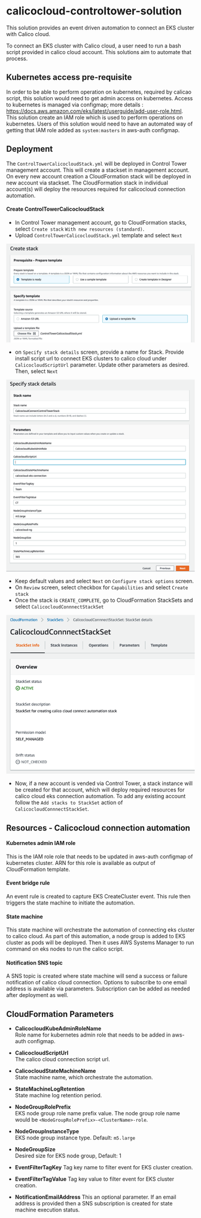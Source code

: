 # calicocloud-controltower-solution

This solution provides an event driven automation to connect an EKS cluster with Calico cloud.

To connect an EKS cluster with Calico cloud, a user need to run a bash script provided in calico cloud account. This solutions aim to automate that process.

## Kubernetes access pre-requisite
In order to be able to perform operation on kubernetes, required by calicao script, this solution would need to get admin access on kubernetes. Access to kubernetes is managed via configmap; more details : https://docs.aws.amazon.com/eks/latest/userguide/add-user-role.html.
This solution create an IAM role which is used to perform operations on kubernetes. Users of this solution would need to have an automated way of getting that IAM role added as `system:masters` in aws-auth configmap.

## Deployment
The `ControlTowerCalicocloudStack.yml` will be deployed in Control Tower management account. This will create a stackset in management account. On every new account creation a CloudFormation stack will be deployed in new account via stackset. The CloudFormation stack in individual account(s) will deploy the resources required for calicocloud connection automation.

#### Create ControlTowerCalicocloudStack
* In Control Tower management account, go to CloudFormation stacks, select `Create stack` `With new resources (standard)`.
* Upload `ControlTowerCalicocloudStack.yml` template and select `Next`   

![Create stack](./resources/imgs/1.png)

* on `Specify stack details` screen, provide a name for Stack. Provide install script url to connect EKS clusters to calico cloud under `CalicocloudScriptUrl` parameter. Update other parameters as desired. Then, select `Next`

![Create stack](./resources/imgs/2.png)

* Keep default values and select `Next` on `Configure stack options` screen.
* On `Review` screen, select checkbox for `Capabilities` and select `Create stack`
* Once the stack is `CREATE_COMPLETE`, go to CloudFormation StackSets and select `CalicocloudConnnectStackSet`

![Create stack](./resources/imgs/3.png)

* Now, if a new account is vended via Control Tower, a stack instance will be created for that account, which will deploy required resources for calico cloud eks connection automation. To add any existing account follow the `Add stacks to StackSet` action of `CalicocloudConnnectStackSet`.

## Resources - Calicocloud connection automation

#### Kubernetes admin IAM role   
This is the IAM role role that needs to be updated in aws-auth configmap of kubernetes cluster. ARN for this role is available as output of CloudFormation template.
#### Event bridge rule  
An event rule is created to capture EKS CreateCluster event. This rule then triggers the state machine to initiate the automation.
#### State machine   
This state machine will orchestrate the automation of connecting eks cluster to calico cloud. As part of this automation, a node group is added to EKS cluster as pods will be deployed. Then it uses AWS Systems Manager to run command on eks nodes to run the calico script.
#### Notification SNS topic   
A SNS topic is created where state machine will send a success or failure notification of calico cloud connection. Options to subscribe to one email address is available via parameters. Subscription can be added as needed after deployment as well.

## CloudFormation Parameters
* **CalicocloudKubeAdminRoleName**   
Role name for kubernetes admin role that needs to be added in aws-auth configmap.

*  **CalicocloudScriptUrl**   
The calico cloud connection script url.

* **CalicocloudStateMachineName**   
State machine name, which orchestrate the automation.

* **StateMachineLogRetention**   
State machine log retention period.

* **NodeGroupRolePrefix**   
EKS node group role name prefix value. The node group role name would be `<NodeGroupRolePrefix>-<ClusterName>-role`.

* **NodeGroupInstanceType**   
EKS node group instance type. Default: `m5.large`

* **NodeGroupSize**   
Desired size for EKS node group, Default: 1

* **EventFilterTagKey**
Tag key name to filter event for EKS cluster creation.

* **EventFilterTagValue**
Tag key value to filter event for EKS cluster creation.

* **NotificationEmailAddress**
This an optional parameter. If an email address is provided then a SNS subscription is created for state machine execution status.
